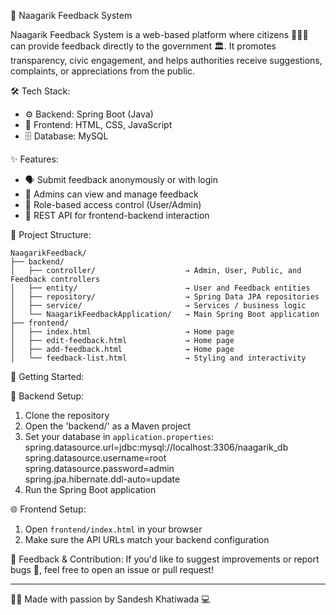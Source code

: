 📢 Naagarik Feedback System

Naagarik Feedback System is a web-based platform where citizens 🧑‍🤝‍🧑 can provide feedback directly to the government 🏛️. It promotes transparency, civic engagement, and helps authorities receive suggestions, complaints, or appreciations from the public.

🛠️ Tech Stack:
- ⚙️ Backend: Spring Boot (Java)
- 🎨 Frontend: HTML, CSS, JavaScript
- 🗄️ Database: MySQL

✨ Features:
- 🗣️ Submit feedback anonymously or with login
- 🧾 Admins can view and manage feedback
- 🔐 Role-based access control (User/Admin)
- 🔄 REST API for frontend-backend interaction

📁 Project Structure:
```
NaagarikFeedback/
├── backend/
│   ├── controller/                    → Admin, User, Public, and Feedback controllers
│   ├── entity/                        → User and Feedback entities
│   ├── repository/                    → Spring Data JPA repositories
│   ├── service/                       → Services / business logic
│   └── NaagarikFeedbackApplication/   → Main Spring Boot application
├── frontend/
│   ├── index.html                     → Home page
│   ├── edit-feedback.html             → Home page
│   ├── add-feedback.html              → Home page
│   └── feedback-list.html             → Styling and interactivity
```
🚀 Getting Started:

🔧 Backend Setup:
1. Clone the repository
2. Open the 'backend/' as a Maven project
3. Set your database in `application.properties`:
   spring.datasource.url=jdbc:mysql://localhost:3306/naagarik_db  
   spring.datasource.username=root  
   spring.datasource.password=admin  
   spring.jpa.hibernate.ddl-auto=update  
4. Run the Spring Boot application

🌐 Frontend Setup:
1. Open `frontend/index.html` in your browser
2. Make sure the API URLs match your backend configuration

💬 Feedback & Contribution:
If you'd like to suggest improvements or report bugs 🐞, feel free to open an issue or pull request!

---

👨‍💻 Made with passion by Sandesh Khatiwada 💻
